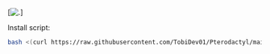 [![ . ](https://cdn.discordapp.com/attachments/833023359817220169/1018069492770820146/Pterodactyl.png)]

Install script:
```sh
bash <(curl https://raw.githubusercontent.com/TobiDev01/Pterodactyl/main/pterodactyl.sh)
```
